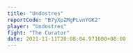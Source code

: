 ```yaml
---
title: "Undostres"
reportCode: "B7yXpZMgPLvnYGK2"
player: "Undostres"
fight: "The Curator"
date: 2021-11-11T20:08:04.971000+00:00
---
```

